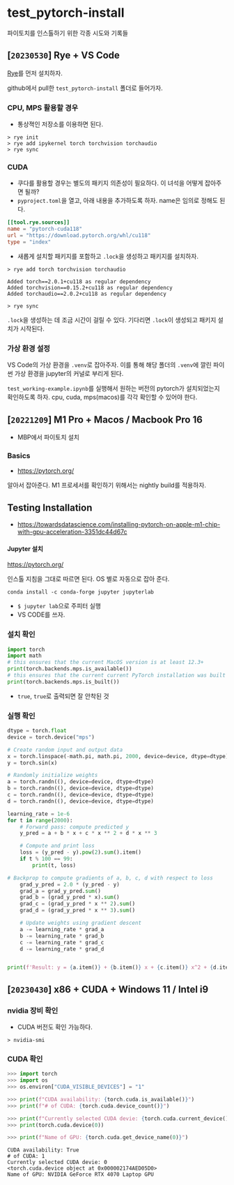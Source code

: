 # test_pytorch-install

파이토치를 인스톨하기 위한 각종 시도와 기록들 

## [`20230530`] Rye + VS Code

[Rye](https://rye-up.com/)를 먼저 설치하자. 

github에서 pull한 `test_pytorch-install` 폴더로 들어가자. 

### CPU, MPS 활용할 경우 

- 통상젹인 저장소를 이용하면 된다. 

```shell
> rye init 
> rye add ipykernel torch torchvision torchaudio
> rye sync 
```

### CUDA 

- 쿠다를 활용할 경우는 별도의 패키지 의존성이 필요하다. 이 녀석을 어떻게 잡아주면 될까? 
- `pyproject.toml`을 열고, 아래 내용을 추가하도록 하자. name은 임의로 정해도 된다. 

```toml
[[tool.rye.sources]]
name = "pytorch-cuda118"
url = "https://download.pytorch.org/whl/cu118"
type = "index"
```

- 새롭게 설치할 패키지를 포함하고 `.lock`을 생성하고 패키지를 설치하자. 

```shell
> rye add torch torchvision torchaudio

Added torch==2.0.1+cu118 as regular dependency
Added torchvision==0.15.2+cu118 as regular dependency
Added torchaudio==2.0.2+cu118 as regular dependency

> rye sync
```

`.lock`을 생성하는 데 조금 시간이 걸릴 수 있다. 기다리면 `.lock`이 생성되고 패키지 설치가 시작된다. 

### 가상 환경 설정 

VS Code의 가상 환경을 `.venv`로 잡아주자. 이를 통해 해당 폴더의 `.venv`에 깔린 파이썬 가상 환경을 jupyter의 커널로 부리게 된다. 

`test_working-example.ipynb`를 실행해서 원하는 버전의 pytorch가 설치되었는지 확인하도록 하자. cpu, cuda, mps(macos)를 각각 확인할 수 있어야 한다. 

## [`20221209`] M1 Pro + Macos / Macbook Pro 16

- MBP에서 파이토치 설치 

### Basics

- <https://pytorch.org/>

알아서 잡아준다. M1 프로세서를 확인하기 위해서는 nightly build를 적용하자. 

## Testing Installation

- <https://towardsdatascience.com/installing-pytorch-on-apple-m1-chip-with-gpu-acceleration-3351dc44d67c>

#### Jupyter 설치 

https://pytorch.org/ 

인스톨 지침을 그대로 따르면 된다. OS 별로 자동으로 잡아 준다. 

```shell
conda install -c conda-forge jupyter jupyterlab
```

- `$ jupyter lab`으로 주피터 실행 
- VS CODE를 쓰자.

### 설치 확인 

```python
import torch
import math
# this ensures that the current MacOS version is at least 12.3+
print(torch.backends.mps.is_available())
# this ensures that the current current PyTorch installation was built with MPS activated.
print(torch.backends.mps.is_built())
```

- `true`, `true`로 출력되면 잘 안착된 것 

### 실행 확인

```python
dtype = torch.float
device = torch.device("mps")

# Create random input and output data
x = torch.linspace(-math.pi, math.pi, 2000, device=device, dtype=dtype)
y = torch.sin(x)

# Randomly initialize weights
a = torch.randn((), device=device, dtype=dtype)
b = torch.randn((), device=device, dtype=dtype)
c = torch.randn((), device=device, dtype=dtype)
d = torch.randn((), device=device, dtype=dtype)

learning_rate = 1e-6
for t in range(2000):
    # Forward pass: compute predicted y
    y_pred = a + b * x + c * x ** 2 + d * x ** 3

    # Compute and print loss
    loss = (y_pred - y).pow(2).sum().item()
    if t % 100 == 99:
        print(t, loss)

# Backprop to compute gradients of a, b, c, d with respect to loss
    grad_y_pred = 2.0 * (y_pred - y)
    grad_a = grad_y_pred.sum()
    grad_b = (grad_y_pred * x).sum()
    grad_c = (grad_y_pred * x ** 2).sum()
    grad_d = (grad_y_pred * x ** 3).sum()

    # Update weights using gradient descent
    a -= learning_rate * grad_a
    b -= learning_rate * grad_b
    c -= learning_rate * grad_c
    d -= learning_rate * grad_d


print(f'Result: y = {a.item()} + {b.item()} x + {c.item()} x^2 + {d.item()} x^3')
```

## [`20230430`] x86 + CUDA + Windows 11 / Intel i9

### nvidia 장비 확인 

- CUDA 버전도 확인 가능하다. 

```shell
> nvidia-smi
```

### CUDA 확인 

```python
>>> import torch
>>> import os
>>> os.environ["CUDA_VISIBLE_DEVICES"] = "1"

>>> print(f"CUDA availability: {torch.cuda.is_available()}")
>>> print(f"# of CUDA: {torch.cuda.device_count()}")

>>> print(f"Currently selected CUDA devie: {torch.cuda.current_device()}")
>>> print(torch.cuda.device(0))

>>> print(f"Name of GPU: {torch.cuda.get_device_name(0)}")

```

```raw
CUDA availability: True
# of CUDA: 1
Currently selected CUDA devie: 0
<torch.cuda.device object at 0x000002174AED05D0>
Name of GPU: NVIDIA GeForce RTX 4070 Laptop GPU
```
